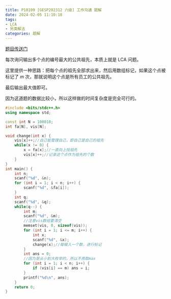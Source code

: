 ```yaml
---
title: P10109 [GESP202312 六级] 工作沟通 题解
date: 2024-02-05 11:10:18
tags: 
- LCA
- 另类解法
categories: 题解
---
```


[题目传送门](https://www.luogu.com.cn/problem/P10109)  

每次询问输出多个点的编号最大的公共祖先，本质上就是 LCA 问题。  

这里提供一种思路：把每个点的祖先全部求出来，然后用数组标记，如果这个点被标记了 $m$ 次，那就说明这个点是所有员工的公共祖先。  

最后输出最大值即可。  

因为这道题的数据比较小，所以这样做的时间复杂度是完全可行的。  

```cpp
#include <bits/stdc++.h>
using namespace std;

const int N = 100010;
int fa[N], vis[N];

void change(int x) {
    vis[x]++;//自己能管理自己，即自己是自己的祖先
    while(x != 0) {
        x = fa[x];//一直向上找祖先
        vis[x]++;//记录这个点作为祖先的个数
    }
}
int main() {
    int n;
    scanf("%d", &n);
    for (int i = 1; i < n; i++) {
        scanf("%d", &fa[i]);
    }
    int q;
    scanf("%d", &q);
    while(q--) {
        int m;
        scanf("%d", &m);
        //注意vis数组要清空
        memset(vis, 0, sizeof(vis));
        for (int i = 1; i <= m; i++) {
            int x;
            scanf("%d", &x);
            change(x);//每输入一个数，进行标记
        }
        int ans = 0;
        //因为是从小到大枚举的，所以不用取max
        for (int i = 1; i < n; i++) {
            if (vis[i] == m) ans = i;
        }
        printf("%d\n", ans);
    }
    return 0;
}
```

